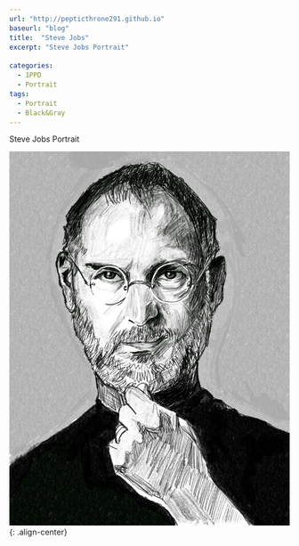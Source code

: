```yaml
---
url: "http://pepticthrone291.github.io"
baseurl: "blog"
title:  "Steve Jobs"
excerpt: "Steve Jobs Portrait"

categories:
  - 1PPD
  - Portrait
tags:
  - Portrait
  - Black&Gray
---
```

Steve Jobs Portrait

![1ppd](../assets/images/steve-jobs-procreate.jpg){: .align-center}

